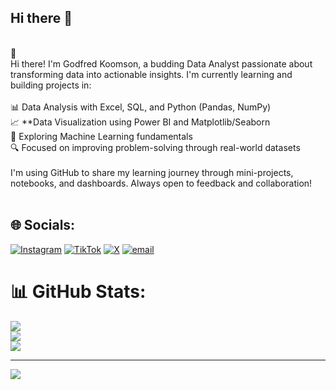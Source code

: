 ## Hi there 👋

<br> 👋 <br>Hi there! I'm Godfred Koomson, a budding Data Analyst passionate about transforming data into actionable insights. I'm currently learning and building projects in:<br><br> 📊 Data Analysis with Excel, SQL, and Python (Pandas, NumPy)<br> 📈 **Data Visualization using Power BI and Matplotlib/Seaborn<br> 🧠 Exploring Machine Learning fundamentals<br> 🔍 Focused on improving problem-solving through real-world datasets<br><br>I'm using GitHub to share my learning journey through mini-projects, notebooks, and dashboards. Always open to feedback and collaboration!<br><br>


## 🌐 Socials:
[![Instagram](https://img.shields.io/badge/Instagram-%23E4405F.svg?logo=Instagram&logoColor=white)](https://instagram.com/koomso.n) [![TikTok](https://img.shields.io/badge/TikTok-%23000000.svg?logo=TikTok&logoColor=white)](https://tiktok.com/@koomso.n) [![X](https://img.shields.io/badge/X-black.svg?logo=X&logoColor=white)](https://x.com/https_kay9) [![email](https://img.shields.io/badge/Email-D14836?logo=gmail&logoColor=white)](mailto:koomsongodfred987@gmail.com) 
# 📊 GitHub Stats:
![](https://github-readme-stats.vercel.app/api?username=Kayy-9&theme=dark&hide_border=false&include_all_commits=true&count_private=false)<br/>
![](https://nirzak-streak-stats.vercel.app/?user=Kayy-9&theme=dark&hide_border=false)<br/>
![](https://github-readme-stats.vercel.app/api/top-langs/?username=Kayy-9&theme=dark&hide_border=false&include_all_commits=true&count_private=false&layout=compact)

---
[![](https://visitcount.itsvg.in/api?id=Kayy-9&icon=0&color=0)](https://visitcount.itsvg.in)

<!-- Proudly created with GPRM ( https://gprm.itsvg.in ) -->
